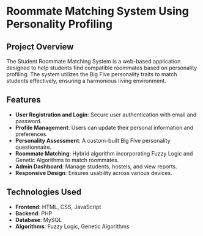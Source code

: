 # Roommate Matching System Using Personality Profiling

## Project Overview

The Student Roommate Matching System is a web-based application designed to help students find compatible roommates based on personality profiling. The system utilizes the Big Five personality traits to match students effectively, ensuring a harmonious living environment.

## Features

- **User Registration and Login**: Secure user authentication with email and password.
- **Profile Management**: Users can update their personal information and preferences.
- **Personality Assessment**: A custom-built Big Five personality questionnaire.
- **Roommate Matching**: Hybrid algorithm incorporating Fuzzy Logic and Genetic Algorithms to match roommates.
- **Admin Dashboard**: Manage students, hostels, and view reports.
- **Responsive Design**: Ensures usability across various devices.

## Technologies Used

- **Frontend**: HTML, CSS, JavaScript
- **Backend**: PHP
- **Database**: MySQL
- **Algorithms**: Fuzzy Logic, Genetic Algorithms